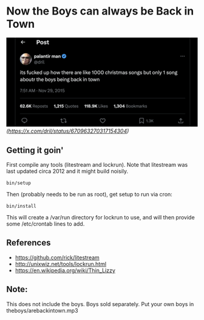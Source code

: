 # Now the Boys can always be Back in Town


![](./images/dril-tweet.png)
_(https://x.com/dril/status/670963270317154304)_

## Getting it goin'

First compile any tools (litestream and lockrun). Note that litestream was last updated circa 2012 and it might build noisily.

``` shell
bin/setup
```

Then (probably needs to be run as root), get setup to run via cron:

``` shell
bin/install
```

This will create a /var/run directory for lockrun to use, and will then provide some /etc/crontab lines to add.

## References

 - https://github.com/rick/litestream
 - http://unixwiz.net/tools/lockrun.html
 - https://en.wikipedia.org/wiki/Thin_Lizzy

## Note:

This does not include the boys. Boys sold separately. Put your own boys in theboys/arebackintown.mp3

